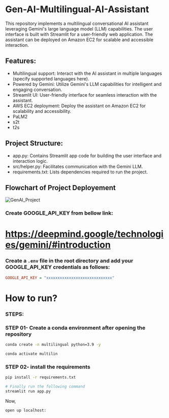 # Gen-AI-Multilingual-AI-Assistant


This repository implements a multilingual conversational AI assistant leveraging Gemini's large language model (LLM) capabilities. The user interface is built with Streamlit for a user-friendly web application. The assistant can be deployed on Amazon EC2 for scalable and accessible interaction.

## Features:

- Multilingual support: Interact with the AI assistant in multiple languages (specify supported languages here).
- Powered by Gemini: Utilize Gemini's LLM capabilities for intelligent and engaging conversation.
- Streamlit UI: User-friendly interface for seamless interaction with the assistant.
- AWS EC2 deployment: Deploy the assistant on Amazon EC2 for scalability and accessibility.
- PaLM2
- s2t
- t2s
  
## Project Structure:

- app.py: Contains Streamlit app code for building the user interface and interaction logic.
- src/helper.py: Facilitates communication with the Gemini LLM.
- requirements.txt: Lists dependencies required to run the project.

## Flowchart of Project Deployement

![GenAI_Project](https://github.com/data-pioneer/Gen-AI-Multilingual-AI-Assistant-main/assets/33811437/097e5e20-e276-436d-ab1a-ce7bc842c831)

### Create GOOGLE_API_KEY from bellow link:
# https://deepmind.google/technologies/gemini/#introduction

### Create a `.env` file in the root directory and add your GOOGLE_API_KEY credentials as follows:

```ini
GOOGLE_API_KEY = "xxxxxxxxxxxxxxxxxxxxxxxxxxxxx"
```


# How to run?
### STEPS:

### STEP 01- Create a conda environment after opening the repository

```bash
conda create -n multilingual python=3.9 -y
```

```bash
conda activate multilin
```


### STEP 02- install the requirements
```bash
pip install -r requirements.txt
```


```bash
# Finally run the following command
streamlit run app.py
```

Now,
```bash
open up localhost:
```
